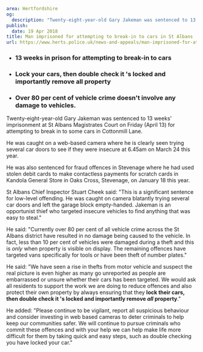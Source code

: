 ```yaml
area: Hertfordshire
og:
  description: "Twenty-eight-year-old Gary Jakeman was sentenced to 13 weeks\u2019 imprisonment at St Albans Magistrates Court on Friday (April 13) for attempting to break in to some cars in Cottonmill Lane."
publish:
  date: 19 Apr 2018
title: Man imprisoned for attempting to break-in to cars in St Albans
url: https://www.herts.police.uk/news-and-appeals/man-imprisoned-for-attempting-to-break-in-to-cars-in-StAlbans-0079F
```

* ### 13 weeks in prison for attempting to break-in to cars

 * ### **Lock your cars, then double check it 's locked and importantly remove all property**

 * ### Over 80 per cent of vehicle crime doesn't involve any damage to vehicles.

Twenty-eight-year-old Gary Jakeman was sentenced to 13 weeks' imprisonment at St Albans Magistrates Court on Friday (April 13) for attempting to break in to some cars in Cottonmill Lane.

He was caught on a web-based camera where he is clearly seen trying several car doors to see if they were insecure at 6.45am on March 24 this year.

He was also sentenced for fraud offences in Stevenage where he had used stolen debit cards to make contactless payments for scratch cards in Kandola General Store in Oaks Cross, Stevenage, on January 18 this year.

St Albans Chief Inspector Stuart Cheek said: "This is a significant sentence for low-level offending. He was caught on camera blatantly trying several car doors and left the garage block empty-handed. Jakeman is an opportunist thief who targeted insecure vehicles to find anything that was easy to steal."

He said: "Currently over 80 per cent of all vehicle crime across the St Albans district have resulted in no damage being caused to the vehicle. In fact, less than 10 per cent of vehicles were damaged during a theft and this is _only_ when property is visible on display. The remaining offences have targeted vans specifically for tools or have been theft of number plates."

He said: "We have seen a rise in thefts from motor vehicle and suspect the real picture is even higher as many go unreported as people are embarrassed or unsure whether their cars has been targeted. We would ask all residents to support the work we are doing to reduce offences and also protect their own property by always ensuring that they **lock their cars, then double check it 's locked and importantly remove _all_ property**."

He added: "Please continue to be vigilant, report all suspicious behaviour and consider investing in web based cameras to deter criminals to help keep our communities safer. We will continue to pursue criminals who commit these offences and with your help we can help make life more difficult for them by taking quick and easy steps, such as double checking you have locked your car."

